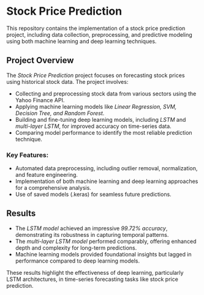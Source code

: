 # Stock Price Prediction  

This repository contains the implementation of a stock price prediction project, including data collection, preprocessing, and predictive modeling using both machine learning and deep learning techniques.  

## Project Overview  
The *Stock Price Prediction* project focuses on forecasting stock prices using historical stock data. The project involves:  
- Collecting and preprocessing stock data from various sectors using the Yahoo Finance API.  
- Applying machine learning models like *Linear Regression, SVM, Decision Tree, and Random Forest*.  
- Building and fine-tuning deep learning models, including *LSTM* and *multi-layer LSTM*, for improved accuracy on time-series data.  
- Comparing model performance to identify the most reliable prediction technique.  

### Key Features:  
- Automated data preprocessing, including outlier removal, normalization, and feature engineering.  
- Implementation of both machine learning and deep learning approaches for a comprehensive analysis.  
- Use of saved models (.keras) for seamless future predictions.  

## Results  
- The *LSTM model* achieved an impressive *99.72% accuracy*, demonstrating its robustness in capturing temporal patterns.  
- The *multi-layer LSTM model* performed comparably, offering enhanced depth and complexity for long-term predictions.  
- Machine learning models provided foundational insights but lagged in performance compared to deep learning models.  

These results highlight the effectiveness of deep learning, particularly LSTM architectures, in time-series forecasting tasks like stock price prediction.
